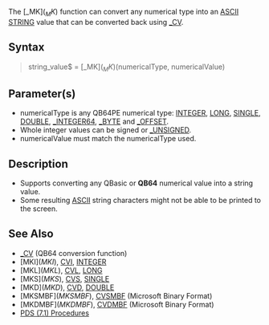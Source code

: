 The [_MK$](_MK$) function can convert any numerical type into an [ASCII](ASCII) [STRING](STRING) value that can be converted back using [_CV](_CV).

## Syntax

> string_value$ = [_MK$](_MK$)(numericalType, numericalValue)

## Parameter(s)

* numericalType is any QB64PE numerical type: [INTEGER](INTEGER), [LONG](LONG), [SINGLE](SINGLE), [DOUBLE](DOUBLE), [_INTEGER64](_INTEGER64), [_BYTE](_BYTE) and [_OFFSET](_OFFSET).
* Whole integer values can be signed or [_UNSIGNED](_UNSIGNED).
* numericalValue must match the numericalType used.

## Description

* Supports converting any QBasic or **QB64** numerical value into a string value. 
* Some resulting [ASCII](ASCII) string characters might not be able to be printed to the screen.

## See Also

* [_CV](_CV) (QB64 conversion function)
* [MKI$](MKI$), [CVI](CVI), [INTEGER](INTEGER)
* [MKL$](MKL$), [CVL](CVL), [LONG](LONG)
* [MKS$](MKS$), [CVS](CVS), [SINGLE](SINGLE)
* [MKD$](MKD$), [CVD](CVD), [DOUBLE](DOUBLE)
* [MKSMBF$](MKSMBF$), [CVSMBF](CVSMBF) (Microsoft Binary Format)
* [MKDMBF$](MKDMBF$), [CVDMBF](CVDMBF) (Microsoft Binary Format)
* [PDS (7.1) Procedures](PDS-(7.1)-Procedures)
